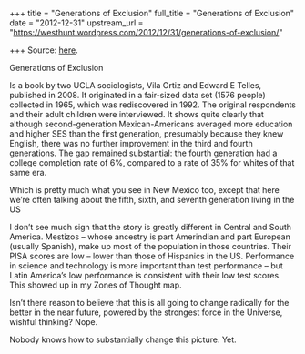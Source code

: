 +++
title = "Generations of Exclusion"
full_title = "Generations of Exclusion"
date = "2012-12-31"
upstream_url = "https://westhunt.wordpress.com/2012/12/31/generations-of-exclusion/"

+++
Source: [here](https://westhunt.wordpress.com/2012/12/31/generations-of-exclusion/).

Generations of Exclusion

Is a book by two UCLA sociologists, Vila Ortiz and Edward E Telles,
published in 2008. It originated in a fair-sized data set (1576 people)
collected in 1965, which was rediscovered in 1992. The original
respondents and their adult children were interviewed. It shows quite
clearly that although second-generation Mexican-Americans averaged more
education and higher SES than the first generation, presumably because
they knew English, there was no further improvement in the third and
fourth generations. The gap remained substantial: the fourth generation
had a college completion rate of 6%, compared to a rate of 35% for
whites of that same era.

Which is pretty much what you see in New Mexico too, except that here
we’re often talking about the fifth, sixth, and seventh generation
living in the US

I don’t see much sign that the story is greatly different in Central and
South America. Mestizos – whose ancestry is part Amerindian and part
European (usually Spanish), make up most of the population in those
countries. Their PISA scores are low – lower than those of Hispanics in
the US. Performance in science and technology is more important than
test performance – but Latin America’s low performance is consistent
with their low test scores. This showed up in my Zones of Thought map.

Isn’t there reason to believe that this is all going to change radically
for the better in the near future, powered by the strongest force in the
Universe, wishful thinking? Nope.

Nobody knows how to substantially change this picture. Yet.

